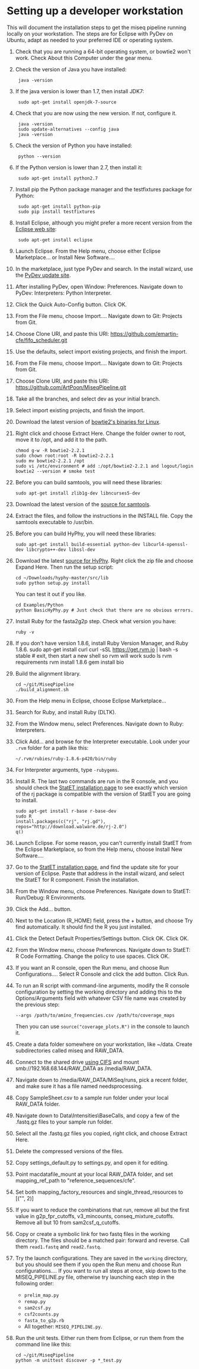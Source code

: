 Setting up a developer workstation
==================================

This will document the installation steps to get the miseq pipeline running locally on your workstation.
The steps are for Eclipse with PyDev on Ubuntu, adapt as needed to your preferred IDE or operating system.

1. Check that you are running a 64-bit operating system, or bowtie2 won't work. Check About this Computer under the gear menu.
1. Check the version of Java you have installed:

        java -version
 
2. If the java version is lower than 1.7, then install JDK7:

        sudo apt-get install openjdk-7-source

3. Check that you are now using the new version. If not, configure it.

        java -version
        sudo update-alternatives --config java 
        java -version

3. Check the version of Python you have installed:

        python --version

4. If the Python version is lower than 2.7, then install it:
        
        sudo apt-get install python2.7
        
4. Install pip the Python package manager and the testfixtures package for Python:

        sudo apt-get install python-pip
        sudo pip install testfixtures

5. Install Eclipse, although you might prefer a more recent version from the [Eclipse web site][eclipse]:

        sudo apt-get install eclipse

6. Launch Eclipse. From the Help menu, choose either Eclipse Marketplace... or Install New Software....
7. In the marketplace, just type PyDev and search. In the install wizard, use the [PyDev update site][pydev].
7. After installing PyDev, open Window: Preferences. Navigate down to PyDev: Interpreters: Python Interpreter. 
7. Click the Quick Auto-Config button. Click OK.
8. From the File menu, choose Import.... Navigate down to Git: Projects from Git.
9. Choose Clone URI, and paste this URI: https://github.com/emartin-cfe/fifo_scheduler.git
10. Use the defaults, select import existing projects, and finish the import.
11. From the File menu, choose Import.... Navigate down to Git: Projects from Git.
12. Choose Clone URI, and paste this URI: https://github.com/ArtPoon/MiseqPipeline.git
14. Take all the branches, and select dev as your initial branch.
15. Select import existing projects, and finish the import.
15. Download the latest version of [bowtie2's binaries for Linux][bowtie2].
15. Right click and choose Extract Here. Change the folder owner to root, move it to /opt, and add it to the path.

        chmod g-w -R bowtie2-2.2.1
        sudo chown root:root -R bowtie2-2.2.1
        sudo mv bowtie2-2.2.1 /opt
        sudo vi /etc/environment # add :/opt/bowtie2-2.2.1 and logout/login
        bowtie2 --version # smoke test

16. Before you can build samtools, you will need these libraries:

        sudo apt-get install zlib1g-dev libncurses5-dev

16. Download the latest version of the [source for samtools][samtools].
16. Extract the files, and follow the instructions in the INSTALL file. Copy the samtools executable to /usr/bin.
16. Before you can build HyPhy, you will need these libraries:

        sudo apt-get install build-essential python-dev libcurl4-openssl-dev libcrypto++-dev libssl-dev

16. Download the latest [source for HyPhy][hyphy]. Right click the zip file and choose Expand Here. Then run the setup script:

        cd ~/Downloads/hyphy-master/src/lib
        sudo python setup.py install

    You can test it out if you like.

        cd Examples/Python
        python BasicHyPhy.py # Just check that there are no obvious errors.

16. Install Ruby for the fasta2g2p step. Check what version you have:

        ruby -v

17. If you don't have version 1.8.6, install Ruby Version Manager, and Ruby 1.8.6.
        sudo apt-get install curl
        curl -sSL https://get.rvm.io | bash -s stable
        # exit, then start a new shell so rvm will work
        sudo ls
        rvm requirements
        rvm install 1.8.6
        gem install bio
        
17. Build the alignment library.

        cd ~/git/MiseqPipeline
        ./build_alignment.sh

17. From the Help menu in Eclipse, choose Eclipse Marketplace…
17. Search for Ruby, and install Ruby (DLTK).
17. From the Window menu, select Preferences. Navigate down to Ruby: Interpreters.
17. Click Add... and browse for the Interpreter executable. Look under your
    `.rvm` folder for a path like this:
    
        ~/.rvm/rubies/ruby-1.8.6-p420/bin/ruby

17. For Interpreter arguments, type `-rubygems`.
17. Install R. The last two commands are run in the R console, and you should
    check the [StatET installation page][statet] to see exactly which version
    of the rj package is compatible with the version of StatET you are going to
    install.

        sudo apt-get install r-base r-base-dev
        sudo R
        install.packages(c("rj", "rj.gd"), repos="http://download.walware.de/rj-2.0")
        q()

    [statet]: http://www.walware.de/it/statet/installation.mframe

17. Launch Eclipse. For some reason, you can't currently install StatET from the
    Eclipse Marketplace, so from the Help menu, choose Install New Software....
17. Go to the [StatET installation page][statet], and find the update site for
    your version of Eclipse. Paste that address in the install wizard, and 
    select the StatET for R component. Finish the installation.
18. From the Window menu, choose Preferences. Navigate down to StatET: 
    Run/Debug: R Environments.
19. Click the Add... button.
20. Next to the Location (R_HOME) field, press the + button, and choose Try
    find automatically. It should find the R you just installed.
21. Click the Detect Default Properties/Settings button. Click OK. Click OK.
22. From the Window menu, choose Preferences. Navigate down to 
    StatET: R Code Formatting. Change the policy to use spaces. Click OK.
22. If you want an R console, open the Run menu, and choose 
    Run Configurations.... Select R Console and click the add button. Click Run.
22. To run an R script with command-line arguments, modify the R console 
    configuration by setting the working directory and adding this to the 
    Options/Arguments field with whatever CSV file name was created by the
    previous step:
    
        --args /path/to/amino_frequencies.csv /path/to/coverage_maps
    
    Then you can use `source("coverage_plots.R")` in the console to launch it.
22. Create a data folder somewhere on your workstation, like ~/data. Create subdirectories called miseq and RAW_DATA.
22. Connect to the shared drive [using CIFS][cifs] and mount smb://192.168.68.144/RAW_DATA as /media/RAW_DATA.
22. Navigate down to /media/RAW_DATA/MiSeq/runs, pick a recent folder, and make sure it has a file named needsprocessing.
22. Copy SampleSheet.csv to a sample run folder under your local RAW_DATA folder.
22. Navigate down to Data\Intensities\BaseCalls, and copy a few of the .fastq.gz files to your sample run folder.
22. Select all the .fastq.gz files you copied, right click, and choose Extract Here.
22. Delete the compressed versions of the files.
22. Copy settings_default.py to settings.py, and open it for editing.
23. Point macdatafile_mount at your local RAW_DATA folder, and set mapping_ref_path to "reference_sequences/cfe".
24. Set both mapping_factory_resources and single_thread_resources to [("", 2)]
25. If you want to reduce the combinations that run, remove all but the first 
    value in g2p_fpr_cutoffs, v3_mincounts, conseq_mixture_cutoffs. Remove all 
    but 10 from sam2csf_q_cutoffs.
25. Copy or create a symbolic link for two fastq files in the working directory.
    The files should be a matched pair: forward and reverse. Call them 
    `read1.fastq` and `read2.fastq`.
25. Try the launch configurations. They are saved in the `working` directory,
    but you should see them if you open the Run menu and choose Run
    configurations.... If you want to run all steps at once, skip down to the 
    MISEQ_PIPELINE.py file, otherwise try launching each step in the following
    order:
    * `prelim_map.py`
    * `remap.py`
    * `sam2csf.py`
    * `csf2counts.py`
    * `fasta_to_g2p.rb`
    * All together: `MISEQ_PIPELINE.py`.
26. Run the unit tests. Either run them from Eclipse, or run them from the
    command line like this:

        cd ~/git/MiseqPipeline
        python -m unittest discover -p *_test.py
        

[eclipse]: https://www.eclipse.org/downloads/
[pydev]: http://pydev.org/updates
[bowtie2]: http://sourceforge.net/projects/bowtie-bio/files/bowtie2/
[samtools]: http://sourceforge.net/projects/samtools/files/
[hyphy]: https://github.com/veg/hyphy
[cifs]: https://wiki.ubuntu.com/MountWindowsSharesPermanently
